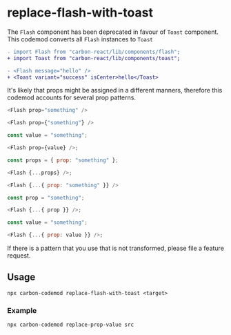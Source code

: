 # replace-flash-with-toast

The `Flash` component has been deprecated in favour of `Toast` component. This codemod converts all `Flash` instances to `Toast`

```diff
- import Flash from "carbon-react/lib/components/flash";
+ import Toast from "carbon-react/lib/components/toast";

- <Flash message="hello" />
+ <Toast variant="success" isCenter>hello</Toast>
```

It's likely that props might be assigned in a different manners, therefore this codemod accounts for several prop patterns.

```js
<Flash prop="something" />
```

```js
<Flash prop={"something"} />
```

```js
const value = "something";

<Flash prop={value} />;
```

```js
const props = { prop: "something" };

<Flash {...props} />;
```

```js
<Flash {...{ prop: "something" }} />
```

```js
const prop = "something";

<Flash {...{ prop }} />;
```

```js
const value = "something";

<Flash {...{ prop: value }} />;
```

If there is a pattern that you use that is not transformed, please file a feature request.

## Usage

`npx carbon-codemod replace-flash-with-toast <target>`

### Example

`npx carbon-codemod replace-prop-value src`
